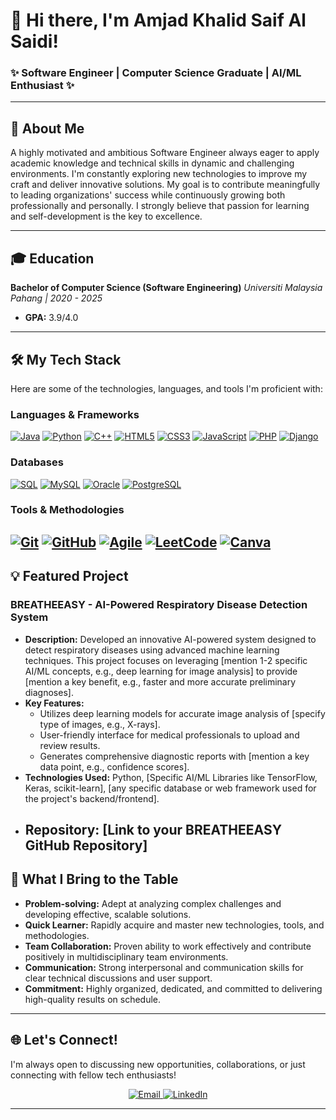 # 👋 Hi there, I'm Amjad Khalid Saif Al Saidi!

### ✨ Software Engineer | Computer Science Graduate | AI/ML Enthusiast ✨

---

## 🚀 About Me

A highly motivated and ambitious Software Engineer always eager to apply academic knowledge and technical skills in dynamic and challenging environments. I'm constantly exploring new technologies to improve my craft and deliver innovative solutions. My goal is to contribute meaningfully to leading organizations' success while continuously growing both professionally and personally. I strongly believe that passion for learning and self-development is the key to excellence.

---

## 🎓 Education

<p align="center">
  </p>

**Bachelor of Computer Science (Software Engineering)**
*Universiti Malaysia Pahang | 2020 - 2025*
* **GPA:** 3.9/4.0

---

## 🛠️ My Tech Stack

Here are some of the technologies, languages, and tools I'm proficient with:

### Languages & Frameworks
[![Java](https://img.shields.io/badge/Java-%23ED8B00.svg?logo=java&logoColor=white)](https://www.java.com/)
[![Python](https://img.shields.io/badge/Python-3776AB?logo=python&logoColor=white)](https://www.python.org/)
[![C++](https://img.shields.io/badge/C%2B%2B-00599C?logo=c%2B%2B&logoColor=white)](https://isocpp.org/)
[![HTML5](https://img.shields.io/badge/HTML5-E34F26?logo=html5&logoColor=white)](https://html.com/)
[![CSS3](https://img.shields.io/badge/CSS3-1572B6?logo=css3&logoColor=white)](https://www.w3.org/Style/CSS/Overview.en.html)
[![JavaScript](https://img.shields.io/badge/JavaScript-F7DF1E?logo=javascript&logoColor=black)](https://developer.mozilla.org/en-US/docs/Web/JavaScript)
[![PHP](https://img.shields.io/badge/PHP-777BB4?logo=php&logoColor=white)](https://www.php.net/)
[![Django](https://img.shields.io/badge/Django-092E20?logo=django&logoColor=white)](https://www.djangoproject.com/)


### Databases
[![SQL](https://img.shields.io/badge/SQL-4479A1?logo=postgresql&logoColor=white)](https://www.postgresql.org/) [![MySQL](https://img.shields.io/badge/MySQL-4479A1?logo=mysql&logoColor=white)](https://www.mysql.com/)
[![Oracle](https://img.shields.io/badge/Oracle-F80000?logo=oracle&logoColor=white)](https://www.oracle.com/)
[![PostgreSQL](https://img.shields.io/badge/PostgreSQL-316192?logo=postgresql&logoColor=white)](https://www.postgresql.org/)

### Tools & Methodologies
[![Git](https://img.shields.io/badge/Git-F05032?logo=git&logoColor=white)](https://git-scm.com/)
[![GitHub](https://img.shields.io/badge/GitHub-181717?logo=github&logoColor=white)](https://github.com/)
[![Agile](https://img.shields.io/badge/Agile-092B0C?style=flat&logo=scrumalliance&logoColor=white)](https://www.scrum.org/resources/what-is-scrum)
[![LeetCode](https://img.shields.io/badge/LeetCode-FFA116?logo=leetcode&logoColor=black)](https://leetcode.com/)
[![Canva](https://img.shields.io="Canva-00C4CC?logo=canva&logoColor=white)](https://www.canva.com/)
---

## 💡 Featured Project

### **BREATHEEASY - AI-Powered Respiratory Disease Detection System**

* **Description:** Developed an innovative AI-powered system designed to detect respiratory diseases using advanced machine learning techniques. This project focuses on leveraging [mention 1-2 specific AI/ML concepts, e.g., deep learning for image analysis] to provide [mention a key benefit, e.g., faster and more accurate preliminary diagnoses].
* **Key Features:**
    * Utilizes deep learning models for accurate image analysis of [specify type of images, e.g., X-rays].
    * User-friendly interface for medical professionals to upload and review results.
    * Generates comprehensive diagnostic reports with [mention a key data point, e.g., confidence scores].
* **Technologies Used:** Python, [Specific AI/ML Libraries like TensorFlow, Keras, scikit-learn], [any specific database or web framework used for the project's backend/frontend].
* **Repository:** [Link to your BREATHEEASY GitHub Repository]
    ---

## 🌟 What I Bring to the Table

* **Problem-solving:** Adept at analyzing complex challenges and developing effective, scalable solutions.
* **Quick Learner:** Rapidly acquire and master new technologies, tools, and methodologies.
* **Team Collaboration:** Proven ability to work effectively and contribute positively in multidisciplinary team environments.
* **Communication:** Strong interpersonal and communication skills for clear technical discussions and user support.
* **Commitment:** Highly organized, dedicated, and committed to delivering high-quality results on schedule.

---

## 🌐 Let's Connect!

I'm always open to discussing new opportunities, collaborations, or just connecting with fellow tech enthusiasts!

<p align="center">
  <a href="mailto:amjadx147@gmail.com">
    <img src="https://img.shields.io/badge/Email-D14836?style=for-the-badge&logo=gmail&logoColor=white" alt="Email">
  </a>
  <a href="https://www.linkedin.com/in/amjad-al-saidi-linked/"> <img src="https://img.shields.io/badge/LinkedIn-0A66C2?style=for-the-badge&logo=linkedin&logoColor=white" alt="LinkedIn">
  </a>
</p>

---

<p align="center">
  </p>
